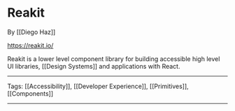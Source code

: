 # Reakit

By [[Diego Haz]]

https://reakit.io/

Reakit is a lower level component library for building accessible high level UI libraries, [[Design Systems]] and applications with React.

---

Tags: [[Accessibility]], [[Developer Experience]], [[Primitives]], [[Components]]

---
